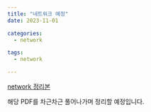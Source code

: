 ```yaml
---
title: "네트워크 예정"
date: 2023-11-01

categories:
  - network

tags:
  - network

---
```


[network 정리본](https://github.com/rha6780/rha6780.github.io/blob/main/_posts/network/%08network_file.pdf)

해당 PDF를 차근차근 풀어나가며 정리할 예정입니다.



<br>
<br>
